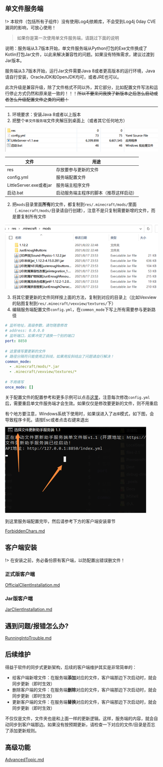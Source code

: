 ## 单文件服务端

!>  本软件（包括所有子组件）没有使用Log4j依赖库，不会受到Log4j 0day CVE漏洞的影响，可放心使用！

> 如果你是第一次使用单文件服务端，请跳过下面的说明

说明：服务端从3.7版本开始，单文件服务端从Python打包的Exe文件换成了Kotlin打包Jar文件，以此来解决兼容性的问题。如果没有特殊需求，建议过渡到Jar版本。

服务端从3.7版本开始，运行Jar文件需要Java 8或者更高版本的运行环境，Java请自行安装，OracleJDK和OpenJDK均可，或者JRE也可以。

此次升级是兼容升级，除了文件格式不同以外，其它部分，比如配置文件写法和运行停止方式仍然和原来是一致的！！！~~所以不要来问我换了新版本之后怎么启动或者怎么升级配置文件之类的问题！~~

---

1. 环境要求：安装Java 8或者以上版本
2. 把整个`单文件服务端`文件夹解压到桌面上（或者其它任何地方）

![image-20210822232737615](assets/littleserver-all-files.png)

| 文件                    | 用途                                   |
| ----------------------- | -------------------------------------- |
| res                     | 存放要参与更新的文件                   |
| config.yml              | 服务端配置文件                         |
| LittleServer.exe或者jar | 服务端主程序文件                       |
| 启动.bat                | 启动服务端主程序的脚本（推荐这样启动） |

2. 把`mods`目录里面**所有**的文件，都复制到`res/.minecraft/mods/`里面（`.minecraft/mods/`目录请自行创建），注意不是只复制需要新增的文件，而是要复制所有文件

![image-20210822233040650](assets/littleserver-inside-mods.png)

3. 将其它要更新的文件同样按上面的方法，复制到对应的目录上（比如Vexview的贴图复制到`res/.minecraft/vexview/textures/`下）
4. 编辑服务端配置文件`config.yml`，在`common_mode`下写上所有需要参与更新路径

```yaml
# 监听地址，高级参数，请勿随意修改
# address: 0.0.0.0
# 监听端口，如果冲突了请换一个别的端口
port: 8850

# 这里填写要更新的文件
# 路径分隔符只能使用正斜线，如果用反斜线出了问题请自行解决！
common_mode:
  - .minecraft/mods/*.jar
  - .minecraft/vexview/textures/*

# 不用填写
once_mode: []
```

关于配置文件的配置参考和更多示例可以点击[这里](ServerConfigurationReference.md)，注意每次修改`config.yml`后，需要重启单文件服务端才会生效。如果仅仅是修改要更新的文件，则不用重启

有个地方要注意，Windows系统下使用时，如果误进入了`选择`模式，如下图，会导致程序卡死。请按Esc或者点击右键来退出

![image-20220105225843121](LittleServerInstallation.assets/image-20220105225843121.png)

到这里服务端配置完毕，然后请参考下方的客户端安装章节

[ForbiddenChars.md](ForbiddenChars.md ':include')

## 客户端安装

!> 在安装之前，务必备份原有客户端，以防配置出错误删文件！

<!-- tabs:start -->

### **正式版客户端**

[OfficialClientInstallation.md](OfficialClientInstallation.md ':include')

### **Jar版客户端**

[JarClientInstallation.md](JarClientInstallation.md ':include')

<!-- tabs:end -->

## 遇到问题/报错怎么办?

[RunningIntoTrouble.md](RunningIntoTrouble.md ':include')

## 后续维护

得益于软件的同步式更新架构，后续的客户端维护其实是非常简单的：

+ 给客户端新增文件：在服务端**添加**对应的文件，客户端那边下次启动时，就会同步更新（即时生效）
+ 删除客户端的文件：在服务端**删除**对应的文件，客户端那边下次启动时，就会同步更新（即时生效）
+ 更新客户端的文件：在服务端**替换**对应的文件，客户端那边下次启动时，就会同步更新（即时生效）

不仅仅是文件，文件夹也是和上面一样的更新逻辑。这样，服务端的内容，就会自动同步到客户端那边。如果没有按预期更新，请检查一下对应的文件/目录是否忘了添加更新规则。

## 高级功能

[AdvancedTopic.md](AdvancedTopic.md ':include')